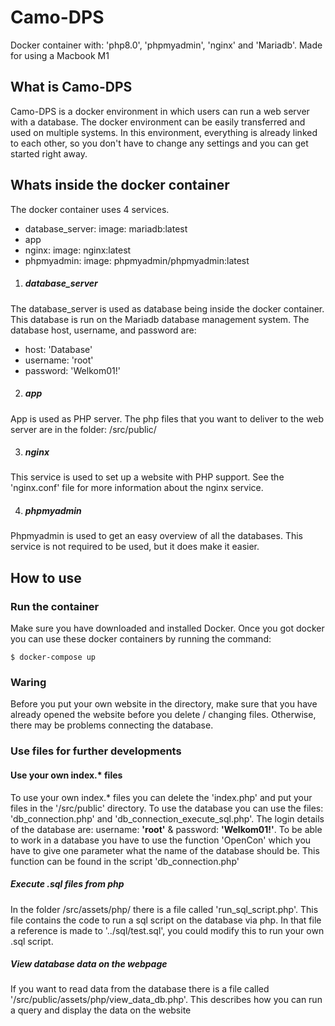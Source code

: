 # Camo-DPS
 Docker container with: 'php8.0', 'phpmyadmin', 'nginx' and 'Mariadb'.
 Made for using a Macbook M1

## What is Camo-DPS
Camo-DPS is a docker environment in which users can run a web server with a database. The docker environment can be easily transferred and used on multiple systems. In this environment, everything is already linked to each other, so you don't have to change any settings and you can get started right away.

## Whats inside the docker container
 The docker container uses 4 services.
 * database_server: image: mariadb:latest
 * app
 * nginx: image: nginx:latest
 * phpmyadmin: image: phpmyadmin/phpmyadmin:latest

1. ##### database_server
 The database_server is used as database being inside the docker container. This database is run on the Mariadb database management system.
 The database host, username, and password are:
 * host: 'Database'
 * username: 'root'
 * password: 'Welkom01!'

2. ##### app
 App is used as PHP server. The php files that you want to deliver to the web server are in the folder: /src/public/

3. ##### nginx
 This service is used to set up a website with PHP support. See the 'nginx.conf' file for more information about the nginx service.

4. ##### phpmyadmin
 Phpmyadmin is used to get an easy overview of all the databases. This service is not required to be used, but it does make it easier.


## How to use
### Run the container
 Make sure you have downloaded and installed Docker.
 Once you got docker you can use these docker containers by running the command:

    $ docker-compose up

### Waring
 Before you put your own website in the directory, make sure that you have already opened the website before you delete / changing files. Otherwise, there may be problems connecting the database.

### Use files for further developments
#### Use your own index.* files
 To use your own index.* files you can delete the 'index.php' and put your files in the '/src/public' directory. To use the database you can use the files: 'db_connection.php' and 'db_connection_execute_sql.php'. The login details of the database are: username: **'root'** & password: **'Welkom01!'**. To be able to work in a database you have to use the function 'OpenCon' which you have to give one parameter what the name of the database should be. This function can be found in the script 'db_connection.php'

##### Execute .sql files from php 
 In the folder /src/assets/php/ there is a file called 'run_sql_script.php'. This file contains the code to run a sql script on the database via php. In that file a reference is made to '../sql/test.sql', you could modify this to run your own .sql script.

##### View database data on the webpage
 If you want to read data from the database there is a file called '/src/public/assets/php/view_data_db.php'. This describes how you can run a query and display the data on the website